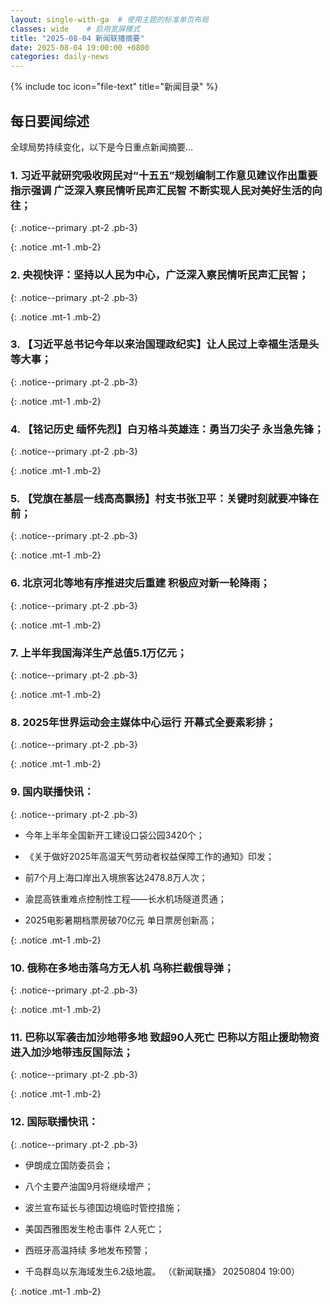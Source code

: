 ```yaml
---
layout: single-with-ga  # 使用主题的标准单页布局
classes: wide    # 启用宽屏模式
title: "2025-08-04 新闻联播摘要"
date: 2025-08-04 19:00:00 +0800
categories: daily-news
---
```


{% include toc icon="file-text" title="新闻目录" %}
   
## 每日要闻综述

全球局势持续变化，以下是今日重点新闻摘要...

### 1. 习近平就研究吸收网民对“十五五”规划编制工作意见建议作出重要指示强调 广泛深入察民情听民声汇民智 不断实现人民对美好生活的向往； 

{: .notice--primary .pt-2 .pb-3}

{: .notice .mt-1 .mb-2}

### 2. 央视快评：坚持以人民为中心，广泛深入察民情听民声汇民智； 

{: .notice--primary .pt-2 .pb-3}

{: .notice .mt-1 .mb-2}

### 3. 【习近平总书记今年以来治国理政纪实】让人民过上幸福生活是头等大事； 

{: .notice--primary .pt-2 .pb-3}

{: .notice .mt-1 .mb-2}

### 4. 【铭记历史 缅怀先烈】白刃格斗英雄连：勇当刀尖子 永当急先锋； 

{: .notice--primary .pt-2 .pb-3}

{: .notice .mt-1 .mb-2}

### 5. 【党旗在基层一线高高飘扬】村支书张卫平：关键时刻就要冲锋在前； 

{: .notice--primary .pt-2 .pb-3}

{: .notice .mt-1 .mb-2}

### 6. 北京河北等地有序推进灾后重建 积极应对新一轮降雨； 

{: .notice--primary .pt-2 .pb-3}

{: .notice .mt-1 .mb-2}

### 7. 上半年我国海洋生产总值5.1万亿元； 

{: .notice--primary .pt-2 .pb-3}

{: .notice .mt-1 .mb-2}

### 8. 2025年世界运动会主媒体中心运行 开幕式全要素彩排； 

{: .notice--primary .pt-2 .pb-3}

{: .notice .mt-1 .mb-2}

### 9. 国内联播快讯： 

{: .notice--primary .pt-2 .pb-3}

- 今年上半年全国新开工建设口袋公园3420个；

- 《关于做好2025年高温天气劳动者权益保障工作的通知》印发；

- 前7个月上海口岸出入境旅客达2478.8万人次；

- 渝昆高铁重难点控制性工程——长水机场隧道贯通；

- 2025电影暑期档票房破70亿元 单日票房创新高；

{: .notice .mt-1 .mb-2}

### 10. 俄称在多地击落乌方无人机 乌称拦截俄导弹； 

{: .notice--primary .pt-2 .pb-3}

{: .notice .mt-1 .mb-2}

### 11. 巴称以军袭击加沙地带多地 致超90人死亡 巴称以方阻止援助物资进入加沙地带违反国际法； 

{: .notice--primary .pt-2 .pb-3}

{: .notice .mt-1 .mb-2}

### 12. 国际联播快讯： 

{: .notice--primary .pt-2 .pb-3}

- 伊朗成立国防委员会；

- 八个主要产油国9月将继续增产；

- 波兰宣布延长与德国边境临时管控措施；

- 美国西雅图发生枪击事件 2人死亡；

- 西班牙高温持续 多地发布预警；

- 千岛群岛以东海域发生6.2级地震。 （《新闻联播》 20250804 19:00）

{: .notice .mt-1 .mb-2}